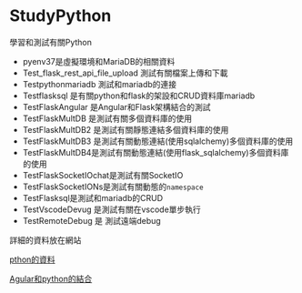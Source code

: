 # StudyPython
學習和測試有關Python
- pyenv37是虛擬環境和MariaDB的相關資料
- Test_flask_rest_api_file_upload 測試有關檔案上傳和下載
- Testpythonmariadb 測試和mariadb的連接
- Testflasksql 是有關python和flask的架設和CRUD資料庫mariadb
- TestFlaskAngular 是Angular和Flask架構結合的測試
- TestFlaskMultDB 是測試有關多個資料庫的使用
- TestFlaskMultDB2 是測試有關靜態連結多個資料庫的使用
- TestFlaskMultDB3 是測試有關動態連結(使用sqlalchemy)多個資料庫的使用
- TestFlaskMultDB4是測試有關動態連結(使用flask_sqlalchemy)多個資料庫的使用
- TestFlaskSocketIOchat是測試有關SocketIO
- TestFlaskSocketIONs是測試有關動態的`namespace`
- TestFlasksql是測試和mariadb的CRUD
- TestVscodeDevug 是測試有關在vscode單步執行
- TestRemoteDebug 是 測試遠端debug

詳細的資料放在網站

[pthon的資料](https://ttom921.github.io/categories/學習/Python/Flask/)

[Agular和python的結合](https://ttom921.github.io/categories/記錄/資料庫/)